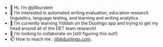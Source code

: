 - 👋 Hi, I’m @jillburstein
- 👀 I’m interested in automated writing evaluation, education research linguistics, language testing, and learning and writing analytics.
- 🌱 I’m currently learning Yiddish on the Duolingo app and trying to get my head around all of the DET team research!
- 💞️ I’m looking to collaborate on [still figuring this out!]
- 📫 How to reach me : jill@duolingo.com.

<!---
jillburstein/jillburstein is a ✨ special ✨ repository because its `README.md` (this file) appears on your GitHub profile.
You can click the Preview link to take a look at your changes.
--->

